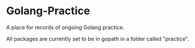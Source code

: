 # Golang-Practice
A place for records of ongoing Golang practice.

All packages are currently set to be in gopath in a folder called "practice".
